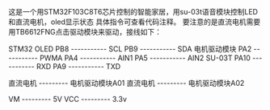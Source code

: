 这是一个用STM32F103C8T6芯片控制的智能家居，用su-03t语音模块控制LED和直流电机，oled显示状态
具体指令可查看代码注释。
要注意的是直流电机需要用TB6612FNG点击驱动模块来驱动，接线如下：


STM32                 OLED
PB8      -----------  SCL
PB9      -----------  SDA
                      电机驱动模块
PA2      -----------  PWMA
PA4      -----------  AIN1
PA5      -----------  AIN2
                      SU-03T
PA10     -----------  RXD
PA9     -----------   TXD


直流电机 --------- 电机驱动模块A01
直流电机 --------- 电机驱动模块A02

VM       --------- 5V
VCC      --------- 3.3v

